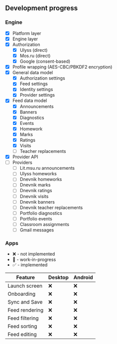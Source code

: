 ## Development progress

### Engine

- [x] Platform layer
- [x] Engine layer
- [x] Authorization
  - [x] Ulyss (direct)
  - [x] Mos.ru (direct)
  - [x] Google (consent-based)
- [x] Profile wrapping (AES-CBC/PBKDF2 encryption)
- [x] General data model
  - [x] Authorization settings
  - [x] Feed settings
  - [x] Identity settings
  - [x] Provider settings
- [x] Feed data model
  - [x] Announcements
  - [x] Banners
  - [x] Diagnostics
  - [x] Events
  - [x] Homework
  - [x] Marks
  - [x] Ratings
  - [x] Visits
  - [ ] Teacher replacements
- [x] Provider API
- [ ] Providers
  - [ ] Lit.msu.ru announcements
  - [ ] Ulyss homeworks
  - [ ] Dnevnik homeworks
  - [ ] Dnevnik marks
  - [ ] Dnevnik ratings
  - [ ] Dnevnik visits
  - [ ] Dnevnik banners
  - [ ] Dnevnik teacher replacements
  - [ ] Portfolio diagnostics
  - [ ] Portfolio events
  - [ ] Classroom assignments
  - [ ] Gmail messages

### Apps

- ❌ - not implemented
- 🚧 - work-in-progress
- ✅ - implemented

| Feature        | Desktop | Android |
|----------------|---------|---------|
| Launch screen  | ❌       | ❌       |
| Onboarding     | ❌       | ❌       |
| Sync and Save  | ❌       | ❌       |
| Feed rendering | ❌       | ❌       |
| Feed filtering | ❌       | ❌       |
| Feed sorting   | ❌       | ❌       |
| Feed editing   | ❌       | ❌       |
